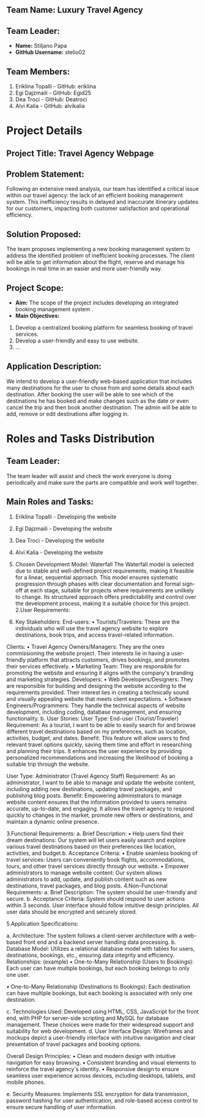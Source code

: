 ## Team Name: Luxury Travel Agency

## Team Leader:
- **Name:** Stiljano Papa
- **GitHub Username:** stelio02

## Team Members:
1. Eriklina Topalli - GitHub: eriklina
2. Egi Dajzmaili - GitHub: Egid25
3. Dea Troci - GitHub: Deatroci
4. Alvi Kalia - GitHub: alvikalia

# Project Details

## Project Title: Travel Agency Webpage

## Problem Statement:
Following an extensive need analysis, our team has identified a critical issue within our travel agency: the lack of an efficient booking management system. This inefficiency results in delayed and inaccurate itinerary updates for our customers, impacting both customer satisfaction and operational efficiency.

## Solution Proposed:
The team proposes implementing a new booking management system to address the identified problem of inefficient booking processes. The client will be able to get information about the flight, reserve and manage his bookings in real time in an easier and more user-friendly way.

## Project Scope:
- **Aim:** The scope of the project includes developing an integrated booking management system .
- **Main Objectives:**
1. Develop a centralized booking platform for seamless booking of travel services.
2. Develop a user-friendly and easy to use website.
3. ...

## Application Description:
We intend to develop a user-friendly web-based application that includes many destinations for the user to chose from and some details about each destination. After booking the user will be able to see which of the destinations he has booked and make changes such as the date or even cancel the trip and then book another destination. The admin will be able to add, remove or edit destinations after logging in.

# Roles and Tasks Distribution

## Team Leader:

The team leader will assist and check the work everyone is doing periodically and make sure the parts are compatible and work well together.

## Main Roles and Tasks:
1. Eriklina Topalli - Developing the website
2. Egi Dajzmaili - Developing the website
3. Dea Troci - Developing the website
4. Alvi Kalia - Developing the website

1. Chosen Development Model:
Waterfall
The Waterfall model is selected due to stable and well-defined project requirements, making it feasible for a linear, sequential approach. This model ensures systematic progression through phases with clear documentation and formal sign-off at each stage, suitable for projects where requirements are unlikely to change. Its structured approach offers predictability and control over the development process, making it a suitable choice for this project.
2.User Requirements:
1. Key Stakeholders:
End-users:
•	Tourists/Travelers: These are the individuals who will use the travel agency website to explore destinations, book trips, and access travel-related information.

Clients:
•	Travel Agency Owners/Managers: They are the ones commissioning the website project. Their interests lie in having a user-friendly platform that attracts customers, drives bookings, and promotes their services effectively.
•	Marketing Team: They are responsible for promoting the website and ensuring it aligns with the company's branding and marketing strategies.
Developers:
•	Web Developers/Designers: They are responsible for building and designing the website according to the requirements provided. Their interest lies in creating a technically sound and visually appealing website that meets client expectations.
•	Software Engineers/Programmers: They handle the technical aspects of website development, including coding, database management, and ensuring functionality.
b. User Stories:
User Type: End-user (Tourist/Traveler)
Requirement: As a tourist, I want to be able to easily search for and browse different travel destinations based on my preferences, such as location, activities, budget, and dates.
Benefit: This feature will allow users to find relevant travel options quickly, saving them time and effort in researching and planning their trips. It enhances the user experience by providing personalized recommendations and increasing the likelihood of booking a suitable trip through the website.

User Type: Administrator (Travel Agency Staff)
Requirement: As an administrator, I want to be able to manage and update the website content, including adding new destinations, updating travel packages, and publishing blog posts.
Benefit: Empowering administrators to manage website content ensures that the information provided to users remains accurate, up-to-date, and engaging. It allows the travel agency to respond quickly to changes in the market, promote new offers or destinations, and maintain a dynamic online presence.

3.Functional Requirements:
a. Brief Description: 
•	Help users find their dream destinations: Our system will let users easily search and explore various travel destinations based on their preferences like location, activities, and budget.b. Acceptance Criteria:
•	Enable seamless booking of travel services: Users can conveniently book flights, accommodations, tours, and other travel services directly through our website.
•	Empower administrators to manage website content: Our system allows administrators to add, update, and publish content such as new destinations, travel packages, and blog posts.
4.Non-Functional Requirements:
a. Brief Description: 
The system should be user-friendly and secure.
b. Acceptance Criteria:
System should respond to user actions within 3 seconds.
User interface should follow intuitive design principles.
All user data should be encrypted and securely stored.

5.Application Specifications:

a. Architecture: The system follows a client-server architecture with a web-based front end and a backend server handling data processing.
b. Database Model: Utilizes a relational database model with tables for users, destinations, bookings, etc., ensuring data integrity and efficiency.
Relationships:
(example)
•	One-to-Many Relationship (Users to Bookings):
Each user can have multiple bookings, but each booking belongs to only one user.

•	One-to-Many Relationship (Destinations to Bookings):
Each destination can have multiple bookings, but each booking is associated with only one destination.

c. Technologies Used: Developed using HTML, CSS, JavaScript for the front end, with PHP for server-side scripting and MySQL for database management. These choices were made for their widespread support and suitability for web development.
d. User Interface Design: Wireframes and mockups depict a user-friendly interface with intuitive navigation and clear presentation of travel packages and booking options.
 
Overall Design Principles:
•	Clean and modern design with intuitive navigation for easy browsing.
•	Consistent branding and visual elements to reinforce the travel agency's identity.
•	Responsive design to ensure seamless user experience across devices, including desktops, tablets, and mobile phones.

e. Security Measures: Implements SSL encryption for data transmission, password hashing for user authentication, and role-based access control to ensure secure handling of user information.



